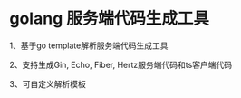 # golang 服务端代码生成工具

1、基于go template解析服务端代码生成工具

2、支持生成Gin, Echo, Fiber, Hertz服务端代码和ts客户端代码

3、可自定义解析模板

